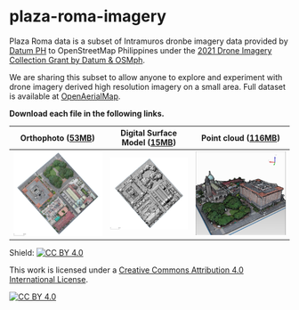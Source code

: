 # plaza-roma-imagery

Plaza Roma data is a subset of Intramuros dronbe imagery data provided by [Datum PH](https://datum.ph/) to OpenStreetMap Philippines under the [2021 Drone Imagery Collection Grant by Datum & OSMph](https://wiki.openstreetmap.org/wiki/Philippines/2021_Drone_Imagery_Collection_Grant_by_Datum_%26_OSMph).

We are sharing this subset to allow anyone to explore and experiment with drone imagery derived high resolution imagery on a small area.  Full dataset is available at [OpenAerialMap](https://map.openaerialmap.org/#/120.97864642739296,14.58711500168072,19/square/132303122000013300/635a05775f1fd800066121e2?resolution=high&_k=eixes5).

**Download each file in the following links.**

Orthophoto ([53MB]()) | Digital Surface Model ([15MB]()) | Point cloud ([116MB]())
--|--|--
![](plaza_roma_ortho.jpg)|![](plaza_roma_dsm.jpg)|![](plaza_roma_laz.jpg)


Shield: [![CC BY 4.0][cc-by-shield]][cc-by]

This work is licensed under a
[Creative Commons Attribution 4.0 International License][cc-by].

[![CC BY 4.0][cc-by-image]][cc-by]

[cc-by]: http://creativecommons.org/licenses/by/4.0/
[cc-by-image]: https://i.creativecommons.org/l/by/4.0/88x31.png
[cc-by-shield]: https://img.shields.io/badge/License-CC%20BY%204.0-lightgrey.svg
